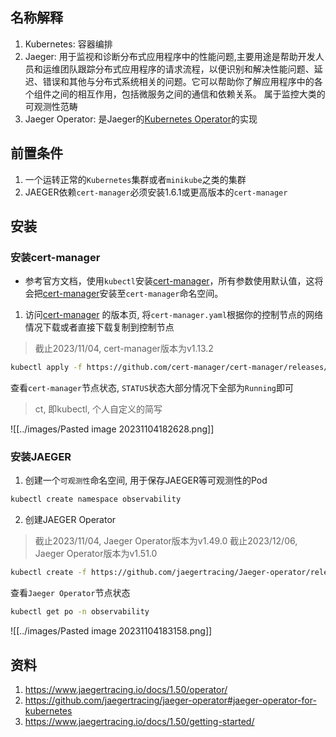 ## 名称解释
1. Kubernetes: 容器编排
2. Jaeger: 用于监视和诊断分布式应用程序中的性能问题,主要用途是帮助开发人员和运维团队跟踪分布式应用程序的请求流程，以便识别和解决性能问题、延迟、错误和其他与分布式系统相关的问题。它可以帮助你了解应用程序中的各个组件之间的相互作用，包括微服务之间的通信和依赖关系。 属于监控大类的可观测性范畴
3. Jaeger Operator: 是Jaeger的[Kubernetes Operator](https://kubernetes.io/docs/concepts/extend-kubernetes/operator/)的实现

## 前置条件
1. 一个运转正常的`Kubernetes`集群或者`minikube`之类的集群
2. JAEGER依赖`cert-manager`必须安装1.6.1或更高版本的`cert-manager`

## 安装

### 安装cert-manager
- 参考官方文档，使用`kubectl`安装[cert-manager](https://github.com/cert-manager/cert-manager)，所有参数使用默认值，这将会把[cert-manager](https://github.com/cert-manager/cert-manager)安装至`cert-manager`命名空间。
1. 访问[cert-manager](https://github.com/cert-manager/cert-manager/releases) 的版本页, 将`cert-manager.yaml`根据你的控制节点的网络情况下载或者直接下载复制到控制节点

> 截止2023/11/04, cert-manager版本为v1.13.2

```bash
kubectl apply -f https://github.com/cert-manager/cert-manager/releases/download/v1.13.2/cert-manager.yaml
```

查看`cert-manager`节点状态, `STATUS`状态大部分情况下全部为`Running`即可
> ct, 即kubectl, 个人自定义的简写

![[../images/Pasted image 20231104182628.png]]
### 安装JAEGER
1. 创建一个`可观测性`命名空间, 用于保存JAEGER等可观测性的Pod
```bash
kubectl create namespace observability
```

2. 创建JAEGER Operator

> 截止2023/11/04, Jaeger Operator版本为v1.49.0
> 截止2023/12/06, Jaeger Operator版本为v1.51.0

```bash
kubectl create -f https://github.com/jaegertracing/Jaeger-operator/releases/download/v1.51.0/Jaeger-operator.yaml -n observability
```

查看`Jaeger Operator`节点状态
```bash
kubectl get po -n observability
```

![[../images/Pasted image 20231104183158.png]]

## 资料
1. https://www.jaegertracing.io/docs/1.50/operator/
2. https://github.com/jaegertracing/jaeger-operator#jaeger-operator-for-kubernetes
3. https://www.jaegertracing.io/docs/1.50/getting-started/